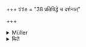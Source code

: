 +++
title = "38 प्रतिषिद्धे च दर्शनात्"

+++

<details><summary>Müller</summary>

Also, because, when the Amāvāsyā sacrifice is barred, the Pitṛyajña is seen to take place.
</details>

<details><summary>थिते</summary>

प्रतिषिद्धे च दर्शनात् ३८
</details>
